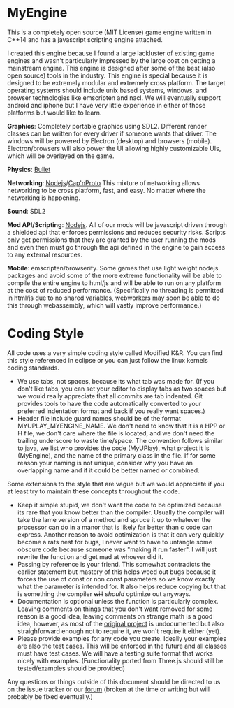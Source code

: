 MyEngine
========

This is a completely open source (MIT License) game engine written in C++14 and has a javascript scripting engine attached.

I created this engine because I found a large lackluster of existing game engines and wasn't particularly impressed by the large cost on getting a mainstream engine. This engine is designed after some of the best (also open source) tools in the industry. This engine is special because it is designed to be extremely modular and extremely cross platform. The target operating systems should include unix based systems, windows, and browser technologies like emscripten and nacl. We will eventually support android and iphone but I have very little experience in either of those platforms but would like to learn.

__Graphics__: Completely portable graphics using SDL2. Different render classes can be written for every driver if someone wants that driver. The windows will be powered by Electron (desktop) and browsers (mobile). Electron/browsers will also power the UI allowing highly customizable UIs, which will be overlayed on the game.

__Physics__: [Bullet](http://bulletphysics.org/wordpress/)

__Networking__: [Nodejs](https://nodejs.org/en/)/[Cap'nProto](https://capnproto.org/) This mixture of networking allows networking to be cross platform, fast, and easy. No matter where the networking is happening.

__Sound__: SDL2

__Mod API/Scripting__: [Nodejs](https://nodejs.org/en/). All of our mods will be javascript driven through a shielded api that enforces permissions and reduces security risks. Scripts only get permissions that they are granted by the user running the mods and even then must go through the api defined in the engine to gain access to any external resources.

__Mobile__: emscripten/browserify. Some games that use light weight nodejs packages and avoid some of the more extreme functionality will be able to compile the entire engine to html/js and will be able to run on any platform at the cost of reduced performance. (Specifically no threading is permitted in html/js due to no shared variables, webworkers may soon be able to do this through webassembly, which will vastly improve performance.)

Coding Style
============

All code uses a very simple coding style called Modified K&R. You can find this style referenced in eclipse or you can just follow the linux kernels coding standards.

* We use tabs, not spaces, because its what tab was made for. (If you don't like tabs, you can set your editor to display tabs as two spaces but we would really appreciate that all commits are tab indented. Git provides tools to have the code automatically converted to your preferred indentation format and back if you really want spaces.)
* Header file include guard names should be of the format MYUPLAY_MYENGINE_NAME. We don't need to know that it is a HPP or H file, we don't care where the file is located, and we don't need the trailing underscore to waste time/space. The convention follows similar to java, we list who provides the code (MyUPlay), what project it is (MyEngine), and the name of the primary class in the file. If for some reason your naming is not unique, consider why you have an overlapping name and if it could be better named or combined.

Some extensions to the style that are vague but we would appreciate if you at least try to maintain these concepts throughout the code.

* Keep it simple stupid, we don't want the code to be optimized because its rare that you know better than the compiler. Usually the compiler will take the lame version of a method and spruce it up to whatever the processor can do in a manor that is likely far better than c code can express. Another reason to avoid optimization is that it can very quickly become a rats nest for bugs, I never want to have to untangle some obscure code because someone was "making it run faster". I will just rewrite the function and get mad at whoever did it.
* Passing by reference is your friend. This somewhat contradicts the earlier statement but mastery of this helps weed out bugs because it forces the use of const or non const parameters so we know exactly what the parameter is intended for. It also helps reduce copying but that is something the compiler ~~will~~ *should* optimize out anyways.
* Documentation is optional unless the function is particularly complex. Leaving comments on things that you don't want removed for some reason is a good idea, leaving comments on strange math is a good idea, however, as most of the [original project](https://github.com/mrdoob/three.js) is undocumented but also straighforward enough not to require it, we won't require it either (yet).
* Please provide examples for any code you create. Ideally your examples are also the test cases. This will be enforced in the future and all classes must have test cases. We will have a testing suite format that works nicely with examples. (Functionality ported from Three.js should still be tested/examples should be provided)

Any questions or things outside of this document should be directed to us on the issue tracker or our [forum](https://forum.myuplay.com/) (broken at the time or writing but will probably be fixed eventually.)

